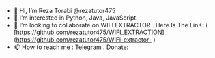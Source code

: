 - 👋 Hi, I’m Reza Torabi @rezatutor475
- 👀 I’m interested in Python, Java, JavaScript.
- 💞️ I’m looking to collaborate on  WIFI EXTRACTOR . Here Is The LinK: ( [https://github.com/rezatutor475/WIFI_EXTRACTION](https://github.com/rezatutor475/WiFi-extractor- )
- 📫 How to reach me : Telegram . Donate: 

<!---
rezatutor475/rezatutor475 is a ✨ special ✨ repository because its `README.md` (this file) appears on your GitHub profile.
You can click the Preview link to take a look at your changes.
--->
